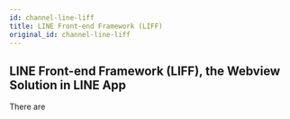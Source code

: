 ```yaml
---
id: channel-line-liff
title: LINE Front-end Framework (LIFF)
original_id: channel-line-liff
---
```


## LINE Front-end Framework (LIFF), the Webview Solution in LINE App

There are 